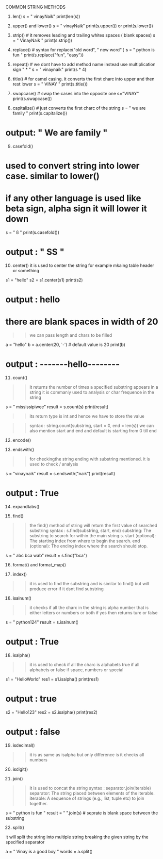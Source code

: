 COMMON STRING METHODS

1) len()
s = " vinayNaik"
print(len(s))


2) upper() and lower()
s = " vinayNaik"
print(s.upper())
or 
print(s.lower())


3) strip()   # it removes leading and trailing whites spaces ( blank spaces)
s = "   VinayNaik   " 
print(s.strip())


4) replace()   # syntax for replace("old word", " new word" )
s = " python is fun " 
print(s.replace("fun", "easy"))


5) repeat()     # we dont have to add method name instead use multiplication sign " * " 
s = " vinaynaik"
print(s * 4)


6) title()  # for camel casing. it converts the first charc into upper and then rest lower
s = " VINAY " 
print(s.title())

7) swapcase()  # swap the cases into the opposite one 
s="VINAY"
print(s.swapcase())

8) capitalize()  # just converts the first charc of the string 
s = " we are family "
print(s.capitalize())
# output: " We are family "


9) casefold()  
# used to convert string into lower case. similar to lower() 
# if any other language is used like beta sign, alpha sign it will lower it down

s = " ß " 
print(s.casefold())

# output : " SS "  


10) center() 
it is used to center the string for example mkaing table header or something 

s1 = "hello"
s2 = s1.center(s1)
print(s2)

# output :        hello        
# there are blank spaces in width of 20 


>> we can pass length and chars to be filled 

a = "hello"
b = a.center(20, '-')  # default value is 20
print(b)

# output : -------hello--------



11) count() 
>>it returns the number of times a specified substring appears in a string
>> it is commanly used to analysis or char frequence in the string

s = " mississipiwee"
result = s.count(s)
print(result)

>> its return type is int and hence we have to store the value

>> syntax : string.count(substring, start = 0, end = len(s))
we can also mention start and end and default is starting from 0 till end 


12) encode()  


13) endswith() 
>> for checkingthe string ending with substring mentioned. 
>> it is used to check / analysis 

s = "vinaynaik"
result = s.endswith("naik")
print(result)

# output : True


14) expandtabs()


15) find()
>> the find() method of string will return the first value of searched substring
>> syntax : s.find(substring, start, end)
substring: The substring to search for within the main string s.
start (optional): The starting index from where to begin the search.
end (optional): The ending index where the search should stop.

s = " abc bca wab" 
result = s.find("bca")



16) format() and format_map()

17) index()
>> it is used to find the substring and is similar to find() but will produce error if it dsnt find substring


18) isalnum()
>> it checks if all the charc in the string is alpha number that is either letters or numbers or both 
>> if yes then returns ture or false 

s = " python124"
result = s.isalnum()

# output : True


18) isalpha() 
>> it is used to check if all the charc is alphabets 
>> true if all alphabets or false if space, numbers or special 

s1 = "HelloWorld"
res1 = s1.isalpha()
print(res1)
# output : true
s2 = "Hello123"
res2 = s2.isalpha()
print(res2)
# output : false


19) isdecimal() 
>> it is as same as isalpha but only difference is it checks all numbers 

20) isdigit()


21) join()
>> it is used to concat the string 
>> syntax : separator.join(iterable)
>> separator: The string placed between elements of the iterable.
iterable: A sequence of strings (e.g., list, tuple etc) to join together.

s = " python is fun "
result = " ".join(s)  # seprate is blank space between the substring



22) split()

it will split the string into multiple string breaking the given string by the specified separator 

a = " Vinay is a good boy "
words = a.split()

